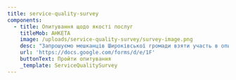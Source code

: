 ```yaml
---
title: service-quality-survey
components:
  - title: Опитування щодо якості послуг
    titleMob: АНКЕТА
    image: /uploads/service-quality-survey/survey-image.png
    desc: "Запрошуємо мешканців Широківської громади взяти участь в опитуванні “Оцінка якості послуг”. Для цього вам достатньо заповнити електронну форму, залишивши в ній ваші оцінки.\_ Участь в анкетуванні є добровільною та анонімною. \\\nОтримана інформація дозволить виконавчому комітету, депутатам, комунальним установам та підприємствам, спеціалістам відділів отримувати зворотній зв’язок про свою роботу та вдосконалювати її!\n"
    url: 'https://docs.google.com/forms/d/e/1F'
    buttonText: Пройти опитування
    _template: ServiceQualitySurvey
---
```






